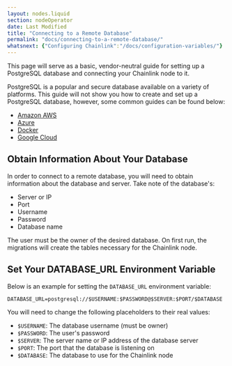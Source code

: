 ```yaml
---
layout: nodes.liquid
section: nodeOperator
date: Last Modified
title: "Connecting to a Remote Database"
permalink: "docs/connecting-to-a-remote-database/"
whatsnext: {"Configuring Chainlink":"/docs/configuration-variables/"}
---
```

This page will serve as a basic, vendor-neutral guide for setting up a PostgreSQL database and connecting your Chainlink node to it.

PostgreSQL is a popular and secure database available on a variety of platforms. This guide will not show you how to create and set up a PostgreSQL database, however, some common guides can be found below:
- [Amazon AWS](https://aws.amazon.com/getting-started/tutorials/create-connect-postgresql-db/)
- [Azure](https://docs.microsoft.com/en-us/azure/postgresql/quickstart-create-server-database-portal)
- [Docker](https://docs.docker.com/samples/library/postgres/)
- [Google Cloud](https://cloud.google.com/community/tutorials/setting-up-postgres)

## Obtain Information About Your Database

In order to connect to a remote database, you will need to obtain information about the database and server. Take note of the database's:
- Server or IP
- Port
- Username
- Password
- Database name

The user must be the owner of the desired database. On first run, the migrations will create the tables necessary for the Chainlink node.

## Set Your  DATABASE_URL Environment Variable

Below is an example for setting the `DATABASE_URL` environment variable:

```text DATABASE_URL
DATABASE_URL=postgresql://$USERNAME:$PASSWORD@$SERVER:$PORT/$DATABASE
```

You will need to change the following placeholders to their real values:
- `$USERNAME`: The database username (must be owner)
- `$PASSWORD`: The user's password
- `$SERVER`: The server name or IP address of the database server
- `$PORT`: The port that the database is listening on
- `$DATABASE`: The database to use for the Chainlink node
